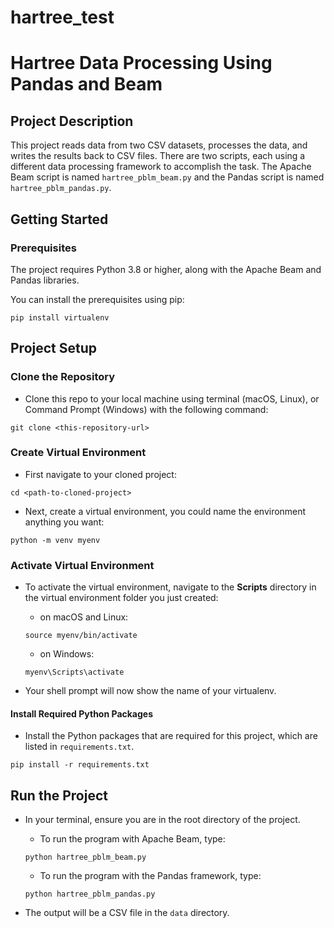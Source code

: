 # hartree_test

# Hartree Data Processing Using Pandas and Beam

## Project Description
This project reads data from two CSV datasets, processes the data, and writes the results back to CSV files. There are two scripts, each using a different data processing framework to accomplish the task. The Apache Beam script is named `hartree_pblm_beam.py` and the Pandas script is named `hartree_pblm_pandas.py`.

## Getting Started

### Prerequisites
The project requires Python 3.8 or higher, along with the Apache Beam and Pandas libraries. 

You can install the prerequisites using pip:

```shell
pip install virtualenv
```

## Project Setup

### Clone the Repository

- Clone this repo to your local machine using terminal (macOS, Linux), or Command Prompt (Windows) with the following command:

```shell
git clone <this-repository-url>
```

### Create Virtual Environment

- First navigate to your cloned project:

```shell
cd <path-to-cloned-project>
```

- Next, create a virtual environment, you could name the environment anything you want:

```shell
python -m venv myenv
```
### Activate Virtual Environment
- To activate the virtual environment, navigate to the **Scripts** directory in the virtual environment folder you just created:

  - on macOS and Linux:

  ```shell
  source myenv/bin/activate
  ```

  - on Windows:

  ```shell
  myenv\Scripts\activate
  ```

- Your shell prompt will now show the name of your virtualenv. 

#### Install Required Python Packages

- Install the Python packages that are required for this project, which are listed in `requirements.txt`.

```shell
pip install -r requirements.txt
```

## Run the Project

- In your terminal, ensure you are in the root directory of the project. 
  - To run the program with Apache Beam, type: 

  ```shell
  python hartree_pblm_beam.py
  ```
  - To run the program with the Pandas framework, type:

  ```shell
  python hartree_pblm_pandas.py
  ```

- The output will be a CSV file in the `data` directory.
